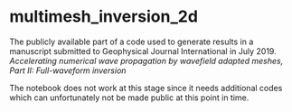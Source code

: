 # multimesh_inversion_2d

The publicly available part of a code used to generate results in a manuscript submitted to Geophysical Journal International in July 2019.
_Accelerating numerical wave propagation by wavefield adapted meshes, Part II: Full-waveform inversion_

The notebook does not work at this stage since it needs additional codes which can unfortunately not be made public at this point in time.
